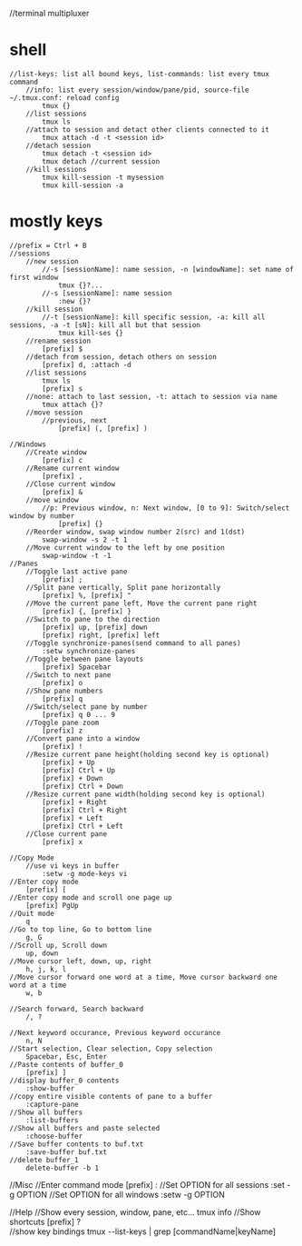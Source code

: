 //terminal multipluxer
# shell
    //list-keys: list all bound keys, list-commands: list every tmux
    command
        //info: list every session/window/pane/pid, source-file ~/.tmux.conf: reload config
            tmux {}
        //list sessions
            tmux ls
        //attach to session and detact other clients connected to it
            tmux attach -d -t <session id>
        //detach session
            tmux detach -t <session id>
            tmux detach //current session
        //kill sessions
            tmux kill-session -t mysession
            tmux kill-session -a

# mostly keys
    //prefix = Ctrl + B
    //sessions
        //new session
            //-s [sessionName]: name session, -n [windowName]: set name of first window
                tmux {}?...
            //-s [sessionName]: name session
                :new {}?
        //kill session
            //-t [sessionName]: kill specific session, -a: kill all sessions, -a -t [sN]: kill all but that session
                tmux kill-ses {} 
        //rename session
            [prefix] $
        //detach from session, detach others on session
            [prefix] d, :attach -d
        //list sessions
            tmux ls
            [prefix] s
        //none: attach to last session, -t: attach to session via name
            tmux attach {}?
        //move session
            //previous, next
                [prefix] (, [prefix] )
                
    //Windows
        //Create window
            [prefix] c
        //Rename current window
            [prefix] ,
        //Close current window
            [prefix] &
        //move window
            //p: Previous window, n: Next window, [0 to 9]: Switch/select window by number
                [prefix] {}
        //Reorder window, swap window number 2(src) and 1(dst)
            swap-window -s 2 -t 1
        //Move current window to the left by one position
            swap-window -t -1
    //Panes
        //Toggle last active pane
            [prefix] ;
        //Split pane vertically, Split pane horizontally
            [prefix] %, [prefix] "
        //Move the current pane left, Move the current pane right
            [prefix] {, [prefix] }
        //Switch to pane to the direction
            [prefix] up, [prefix] down
            [prefix] right, [prefix] left
        //Toggle synchronize-panes(send command to all panes)
            :setw synchronize-panes
        //Toggle between pane layouts
            [prefix] Spacebar
        //Switch to next pane
            [prefix] o
        //Show pane numbers
            [prefix] q
        //Switch/select pane by number
            [prefix] q 0 ... 9
        //Toggle pane zoom
            [prefix] z
        //Convert pane into a window
            [prefix] !
        //Resize current pane height(holding second key is optional)
            [prefix] + Up
            [prefix] Ctrl + Up 
            [prefix] + Down
            [prefix] Ctrl + Down 
        //Resize current pane width(holding second key is optional)
            [prefix] + Right
            [prefix] Ctrl + Right 
            [prefix] + Left
            [prefix] Ctrl + Left 
        //Close current pane
            [prefix] x
    
    //Copy Mode
        //use vi keys in buffer
            :setw -g mode-keys vi
    //Enter copy mode
        [prefix] [
    //Enter copy mode and scroll one page up
        [prefix] PgUp
    //Quit mode
        q
    //Go to top line, Go to bottom line
        g, G
    //Scroll up, Scroll down
        up, down
    //Move cursor left, down, up, right
        h, j, k, l
    //Move cursor forward one word at a time, Move cursor backward one word at a time
        w, b

    //Search forward, Search backward
        /, ?
    
    //Next keyword occurance, Previous keyword occurance
        n, N
    //Start selection, Clear selection, Copy selection
        Spacebar, Esc, Enter
    //Paste contents of buffer_0
        [prefix] ]
    //display buffer_0 contents
        :show-buffer
    //copy entire visible contents of pane to a buffer
        :capture-pane
    //Show all buffers
        :list-buffers
    //Show all buffers and paste selected
        :choose-buffer
    //Save buffer contents to buf.txt
        :save-buffer buf.txt
    //delete buffer_1
        delete-buffer -b 1
    
//Misc
    //Enter command mode
        [prefix] :
    //Set OPTION for all sessions
        :set -g OPTION
    //Set OPTION for all windows
        :setw -g OPTION

//Help
    //Show every session, window, pane, etc...
        tmux info
    //Show shortcuts
        [prefix] ?			
    //show key bindings
        tmux --list-keys | grep [commandName|keyName]
            
